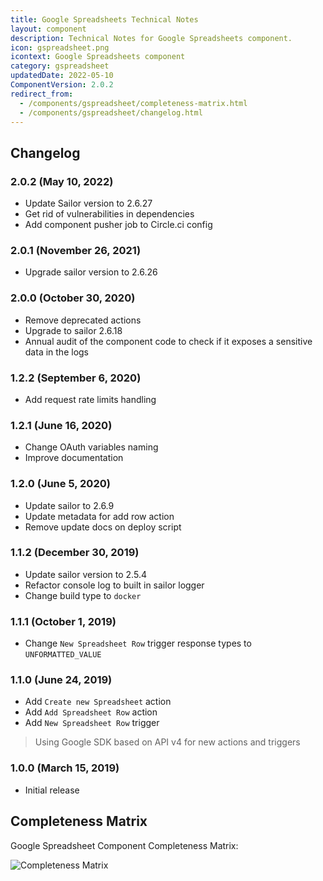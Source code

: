 ```yaml
---
title: Google Spreadsheets Technical Notes
layout: component
description: Technical Notes for Google Spreadsheets component.
icon: gspreadsheet.png
icontext: Google Spreadsheets component
category: gspreadsheet
updatedDate: 2022-05-10
ComponentVersion: 2.0.2
redirect_from:
  - /components/gspreadsheet/completeness-matrix.html
  - /components/gspreadsheet/changelog.html
---
```


## Changelog

### 2.0.2 (May 10, 2022)

* Update Sailor version to 2.6.27
* Get rid of vulnerabilities in dependencies
* Add component pusher job to Circle.ci config

### 2.0.1 (November 26, 2021)

* Upgrade sailor version to 2.6.26

### 2.0.0 (October 30, 2020)

* Remove deprecated actions
* Upgrade to sailor 2.6.18
* Annual audit of the component code to check if it exposes a sensitive data in the logs

### 1.2.2 (September 6, 2020)

* Add request rate limits handling

### 1.2.1 (June 16, 2020)

* Change OAuth variables naming
* Improve documentation

### 1.2.0 (June 5, 2020)

* Update sailor to 2.6.9
* Update metadata for add row action
* Remove update docs on deploy script

### 1.1.2 (December 30, 2019)

* Update sailor version to 2.5.4
* Refactor console log to built in sailor logger
* Change build type to `docker`

### 1.1.1 (October 1, 2019)

* Change `New Spreadsheet Row` trigger response types to `UNFORMATTED_VALUE`

### 1.1.0 (June 24, 2019)

* Add `Create new Spreadsheet` action
* Add `Add Spreadsheet Row` action
* Add `New Spreadsheet Row` trigger

> Using Google SDK based on API v4 for new actions and triggers

### 1.0.0 (March 15, 2019)

* Initial release

## Completeness Matrix

Google Spreadsheet Component Completeness Matrix:

![Completeness Matrix](https://user-images.githubusercontent.com/8449044/66487235-a2ed8a00-eab4-11e9-9166-c850f7f6d491.png)

